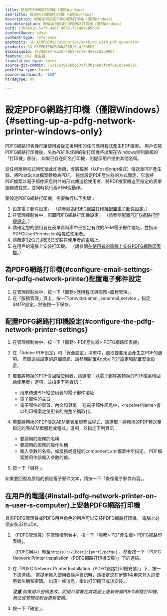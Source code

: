 ```yaml
---
title: 設定PDFG網路打印機（僅限Windows）
seo-title: 設定PDFG網路打印機（僅限Windows）
description: 瞭解如何設定PDFG網路打印機（僅限Windows）
seo-description: 瞭解如何設定PDFG網路打印機（僅限Windows）
uuid: 13b8481e-5ef0-4a07-9602-7bc4d9e05dd4
contentOwner: admin
content-type: reference
geptopics: SG_AEMFORMS/categories/working_with_pdf_generator
products: SG_EXPERIENCEMANAGER/6.4/FORMS
discoiquuid: 7620e5e4-022e-49b2-8cfe-d5eec8ab99d7
feature: PDF 產生器
translation-type: tm+mt
source-git-commit: 75312539136bb53cf1db1de03fc0f9a1dca49791
workflow-type: tm+mt
source-wordcount: '629'
ht-degree: 0%

---
```



# 設定PDFG網路打印機（僅限Windows）{#setting-up-a-pdfg-network-printer-windows-only}

PDFG網路印表機可讓使用者從支援列印的任何應用程式產生PDF檔案。 用戶安裝PDFG網路打印機後，名為&#x200B;*PDF生成器*&#x200B;的新打印機將出現在Windows控制面板的「打印機」部分。 如果已存在同名打印機，則提示用戶提供其他名稱。

從任何應用程式列印至此印表機，會將檔案（以PostScript格式）傳送至PDF產生器，將PostScript檔案轉換為PDF。 視您設定PDF產生器的方式而定，它會將PDF檔案以電子郵件訊息附件的形式傳送給使用者、將PDF檔案轉送至指定的表單服務或程式，或同時執行兩AEM個動作。

要設定PDFG網路打印機，需要執行以下步驟：

1. 設定電子郵件設定。 （請參閱[為PDFG網路打印機配置電子郵件設定](setting-pdfg-network-printer-windows.md#configure-email-settings-for-pdfg-network-printer)。）
1. 在管理控制台中，配置PDFG網路打印機設定。 （請參閱[配置PDFG網路打印機設定](setting-pdfg-network-printer-windows.md#configure-the-pdfg-network-printer-settings)。）
1. 請確定您的使用者在表單資料庫中已設定有效的AEM電子郵件地址，並指派PDFGUserPermission給每位使用者。<!-- Fix broken link See Setting up and organizing users -->
1. 請確定32位元JRE6已安裝在使用者的電腦上。
1. 在用戶的電腦上安裝打印機。 （請參閱[在使用者的電腦上安裝PDFG網路印表機](setting-pdfg-network-printer-windows.md#install-pdfg-network-printer-on-a-user-s-computer)。）

## 為PDFG網路打印機{#configure-email-settings-for-pdfg-network-printer}配置電子郵件設定

1. 在管理控制台中，按一下「服務>應用程式與服務>服務管理」。
1. 在「服務管理」頁上，按一下provider.email_sendmail_service ，指定SMTP設定，然後按一下保存。

## 配置PDFG網路打印機設定{#configure-the-pdfg-network-printer-settings}

1. 在管理控制台中，按一下「服務> PDF產生器> PDFG網路印表機」
1. 在「Adobe PDF設定」和「保全設定」清單中，選取要套用至產生之PDF的選項。 有關這些設定的詳細資訊，請參閱[配置Adobe PDF設定](/help/forms/using/admin-help/configuring-pdf-settings.md#configuring-adobe-pdf-settings)和[配置安全設定](/help/forms/using/admin-help/configuring-security-settings.md#configuring-security-settings)。
1. 若要將轉換的PDF傳回給使用者，請選取「以電子郵件將轉換的PDF檔案傳回給使用者」選項，並指定下列資訊：

   * 用來傳送PDF給使用者的電子郵件地址
   * 電子郵件的主旨
   * 電子郵件的頁首、內文和頁尾。 在電子郵件訊息中，&lt;receiverName>會以列印檔案之使用者的完整名稱取代。

1. 若要將轉換的PDF傳送AEM至表單服務或程式，請選取「將轉換的PDF轉送至指定的表AEM單服務或程式」選項，並指定下列資訊：

   * 要調用的服務的名稱
   * 要調用的服務的操作名稱
   * 輸入參數的名稱，如服務或進程的component.xml檔案中所指定。 PDF檔案將用作該輸入參數的值。

1. 按一下「儲存」。

如果要回復為原始的預設電子郵件文本，請按一下「恢復電子郵件內容」。

## 在用戶的電腦{#install-pdfg-network-printer-on-a-user-s-computer}上安裝PDFG網路打印機

具有PDFG管理員或PDFG用戶角色的用戶可以安裝PDFG網路打印機。 電腦上必須安裝32位JDK。

1. （PDFG管理員）在管理控制台中，按一下「服務> PDF產生器> PDFG網路印表機」。

   （PDFG用戶）轉至`http(s)://[host]:[port]/pdfgui` ，然後按一下「PDFG Network Printer Installation（PDFG網路打印機安裝）」下的連結。

1. 在「PDFG Network Printer Installation（PDFG網路打印機安裝）」下，按一下該連結。 當提示輸入使用者帳戶資訊時，請指定您在步驟1中用來登入的使用者名稱和密碼。 出現一條消息，指出打印機已成功安裝。

   ***注意&#x200B;**:如果用戶密碼更改，則用戶需要在其電腦上重新安裝PDFG網路打印機。無法從管理控制台更新密碼。*

1. 按一下「確定」。

